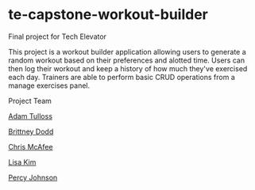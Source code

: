 # te-capstone-workout-builder
Final project for Tech Elevator

This project is a workout builder application allowing users to generate a random workout based on their preferences and alotted time.
Users can then log their workout and keep a history of how much they've exercised each day.
Trainers are able to perform basic CRUD operations from a manage exercises panel.

Project Team

[Adam Tulloss](https://www.linkedin.com/in/adam-tulloss/)

[Brittney Dodd](https://www.linkedin.com/in/brittney-d-834a50126/)

[Chris McAfee](https://www.linkedin.com/in/chris-mcafee-98789b50/)

[Lisa Kim](http://www.linkedin.com/in/lisankim)

[Percy Johnson](https://www.linkedin.com/in/percyj419/)
